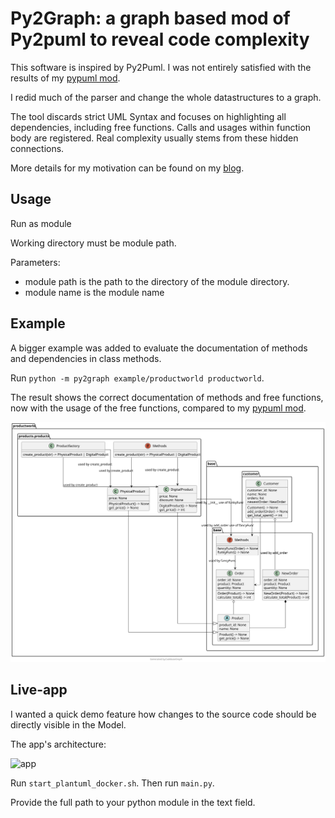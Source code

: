 
# Py2Graph: a graph based mod of Py2puml to reveal code complexity

This software is inspired by Py2Puml. I was not entirely satisfied with the results of 
my [pypuml mod](https://github.com/dolind/py2puml).

I redid much of the parser and change the whole datastructures to a graph.

The tool discards strict UML Syntax and focuses on highlighting all dependencies, including free functions.
Calls and usages within function body are registered.
Real complexity usually stems from these hidden connections.

More details for my motivation can be found on my
[blog](http://www.storymelange.com/posts/projects/uml-analyser/do-you-know-the-hidden-paths-of-your-code.html).


## Usage
Run as module

Working directory must be module path.

Parameters: 
- module path is the path to the directory of the module directory.
- module name is the module name


## Example
A bigger example was added to evaluate the documentation of methods and dependencies in class methods.

Run `python -m py2graph example/productworld productworld`.

The result shows the correct documentation of methods and free functions, now with the usage of the free functions,
compared to my [pypuml mod](https://github.com/dolind/py2puml).

![correct documentation of methods and free functions](example/productworld.svg)



## Live-app

I wanted a quick demo feature how changes to the source code should be directly visible in the Model.

The app's architecture:

![app](live-viewer/app.puml)


Run `start_plantuml_docker.sh`. Then run `main.py`. 

Provide the full path to your python module in the text field.
